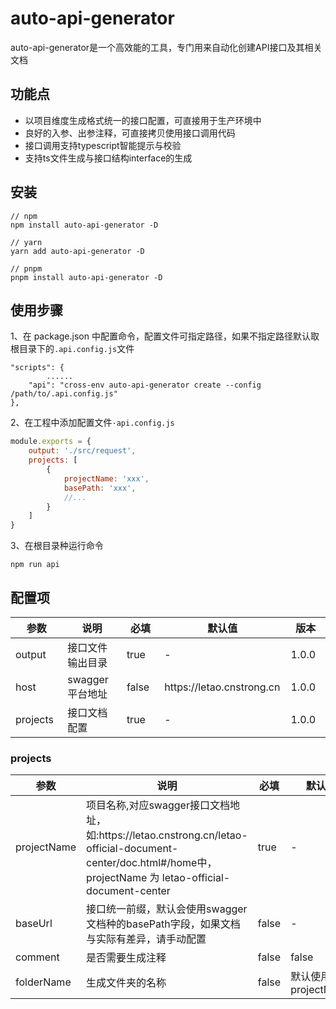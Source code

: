 # auto-api-generator
auto-api-generator是一个高效能的工具，专门用来自动化创建API接口及其相关文档

## 功能点

- 以项目维度生成格式统一的接口配置，可直接用于生产环境中
- 良好的入参、出参注释，可直接拷贝使用接口调用代码
- 接口调用支持typescript智能提示与校验
- 支持ts文件生成与接口结构interface的生成

## 安装
```
// npm
npm install auto-api-generator -D

// yarn
yarn add auto-api-generator -D

// pnpm
pnpm install auto-api-generator -D
```

## 使用步骤

1、在 package.json 中配置命令，配置文件可指定路径，如果不指定路径默认取根目录下的`.api.config.js`文件

```
"scripts": {
        ......
    "api": "cross-env auto-api-generator create --config /path/to/.api.config.js"
},
```

2、在工程中添加配置文件`·api.config.js`

```javascript
module.exports = {
    output: './src/request',
    projects: [
        {
            projectName: 'xxx',
            basePath: 'xxx',
            //...
        }
    ]
}
```

3、在根目录种运行命令
```
npm run api
```

## 配置项
<!-- Markdown表格 -->
<table>
<thead>
<tr>
<th style="width: 150px">参数</th>
<th style="width: 250px">说明</th>
<th style="width: 150px">必填</th>
<th style="width: 200px">默认值</th>
<th style="width: 150px">版本</th>
</tr>
</thead>
<tbody>
<tr>
<td>output</td>
<td>接口文件输出目录</td>
<td>true</td>
<td>-</td>
<td>1.0.0</td>
</tr>
<tr>
<td>host</td>
<td>swagger平台地址</td>
<td>false</td>
<td>https://letao.cnstrong.cn</td>
<td>1.0.0</td>
</tr>
<tr>
<td>projects</td>
<td>接口文档配置</td>
<td>true</td>
<td>-</td>
<td>1.0.0</td>
</tr>
</tbody>
</table>

### projects
<table>
<thead>
<tr>
<th style="width: 150px">参数</th>
<th style="width: 250px">说明</th>
<th style="width: 150px">必填</th>
<th style="width: 200px">默认值</th>
<th style="width: 150px">版本</th>
</tr>
</thead>
<tbody>
<tr>
<td>projectName</td>
<td>项目名称,对应swagger接口文档地址，如:https://letao.cnstrong.cn/letao-official-document-center/doc.html#/home中，projectName 为 letao-official-document-center</td>
<td>true</td>
<td>-</td>
<td>1.0.0</td>
</tr>
<tr>
<td>baseUrl</td>
<td>接口统一前缀，默认会使用swagger文档种的basePath字段，如果文档与实际有差异，请手动配置</td>
<td>false</td>
<td>-</td>
<td>1.0.0</td>
</tr>
<tr>
<td>comment</td>
<td>是否需要生成注释</td>
<td>false</td>
<td>false</td>
<td>1.0.0</td>
</tr>
<tr>
<td>folderName</td>
<td>生成文件夹的名称</td>
<td>false</td>
<td>默认使用 projectName</td>
<td>1.0.0</td>
</tr>
</tbody>
</table>

<style>
table {
    width: 100%;
}



</style>

